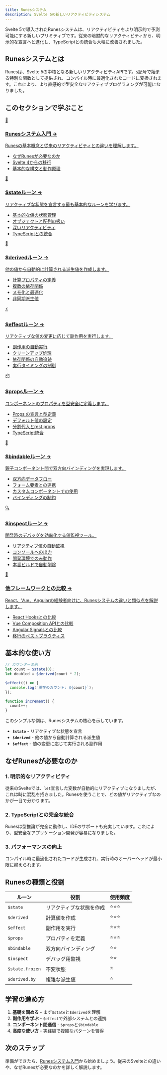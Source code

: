 ```yaml
---
title: Runesシステム
description: Svelte 5の新しいリアクティビティシステム
---
```


<script>
  import { base } from '$app/paths';
</script>

Svelte 5で導入されたRunesシステムは、リアクティビティをより明示的で予測可能にする新しいプリミティブです。従来の暗黙的なリアクティビティから、明示的な宣言へと進化し、TypeScriptとの統合も大幅に改善されました。

## Runesシステムとは

Runesは、Svelte 5の中核となる新しいリアクティビティAPIです。`$`記号で始まる特別な関数として提供され、コンパイル時に最適化されたコードに変換されます。これにより、より直感的で型安全なリアクティブプログラミングが可能になりました。

## このセクションで学ぶこと

<div class="grid grid-cols-1 md:grid-cols-2 gap-4 my-8 auto-rows-[1fr]">
  <a href="{base}/svelte/runes/runes-introduction/" class="flex no-underline group h-full">
    <div class="p-4 border border-gray-2 dark:border-gray-7 rounded-lg shadow-md hover:shadow-lg hover:border-pink-400 dark:hover:border-pink-400 transition-all cursor-pointer flex flex-col w-full">
      <div class="text-3xl mb-2">🎯</div>
      <h3 class="font-bold text-lg mb-2 text-pink-600 dark:text-pink-400 group-hover:text-pink-700 dark:group-hover:text-pink-300 transition-colors">
        Runesシステム入門
        <span class="inline-block ml-1 text-xs opacity-60">→</span>
      </h3>
      <p class="text-sm mb-3 text-gray-7 dark:text-gray-3">Runesの基本概念と従来のリアクティビティとの違いを理解します。</p>
      <ul class="text-sm text-gray-6 dark:text-gray-4 space-y-1 flex-grow">
        <li>なぜRunesが必要なのか</li>
        <li>Svelte 4からの移行</li>
        <li>基本的な構文と動作原理</li>
      </ul>
    </div>
  </a>
  
  <a href="{base}/svelte/runes/state/" class="flex no-underline group h-full">
    <div class="p-4 border border-gray-2 dark:border-gray-7 rounded-lg shadow-md hover:shadow-lg hover:border-pink-400 dark:hover:border-pink-400 transition-all cursor-pointer flex flex-col w-full">
      <div class="text-3xl mb-2">💾</div>
      <h3 class="font-bold text-lg mb-2 text-pink-600 dark:text-pink-400 group-hover:text-pink-700 dark:group-hover:text-pink-300 transition-colors">
        $stateルーン
        <span class="inline-block ml-1 text-xs opacity-60">→</span>
      </h3>
      <p class="text-sm mb-3 text-gray-7 dark:text-gray-3">リアクティブな状態を宣言する最も基本的なルーンを学びます。</p>
      <ul class="text-sm text-gray-6 dark:text-gray-4 space-y-1 flex-grow">
        <li>基本的な値の状態管理</li>
        <li>オブジェクトと配列の扱い</li>
        <li>深いリアクティビティ</li>
        <li>TypeScriptとの統合</li>
      </ul>
    </div>
  </a>
  
  <a href="{base}/svelte/runes/derived/" class="flex no-underline group h-full">
    <div class="p-4 border border-gray-2 dark:border-gray-7 rounded-lg shadow-md hover:shadow-lg hover:border-pink-400 dark:hover:border-pink-400 transition-all cursor-pointer flex flex-col w-full">
      <div class="text-3xl mb-2">🔄</div>
      <h3 class="font-bold text-lg mb-2 text-pink-600 dark:text-pink-400 group-hover:text-pink-700 dark:group-hover:text-pink-300 transition-colors">
        $derivedルーン
        <span class="inline-block ml-1 text-xs opacity-60">→</span>
      </h3>
      <p class="text-sm mb-3 text-gray-7 dark:text-gray-3">他の値から自動的に計算される派生値を作成します。</p>
      <ul class="text-sm text-gray-6 dark:text-gray-4 space-y-1 flex-grow">
        <li>計算プロパティの定義</li>
        <li>複数の依存関係</li>
        <li>メモ化と最適化</li>
        <li>非同期派生値</li>
      </ul>
    </div>
  </a>
  
  <a href="{base}/svelte/runes/effect/" class="flex no-underline group h-full">
    <div class="p-4 border border-gray-2 dark:border-gray-7 rounded-lg shadow-md hover:shadow-lg hover:border-pink-400 dark:hover:border-pink-400 transition-all cursor-pointer flex flex-col w-full">
      <div class="text-3xl mb-2">⚡</div>
      <h3 class="font-bold text-lg mb-2 text-pink-600 dark:text-pink-400 group-hover:text-pink-700 dark:group-hover:text-pink-300 transition-colors">
        $effectルーン
        <span class="inline-block ml-1 text-xs opacity-60">→</span>
      </h3>
      <p class="text-sm mb-3 text-gray-7 dark:text-gray-3">リアクティブな値の変更に応じて副作用を実行します。</p>
      <ul class="text-sm text-gray-6 dark:text-gray-4 space-y-1 flex-grow">
        <li>副作用の自動実行</li>
        <li>クリーンアップ処理</li>
        <li>依存関係の自動追跡</li>
        <li>実行タイミングの制御</li>
      </ul>
    </div>
  </a>
  
  <a href="{base}/svelte/runes/props/" class="flex no-underline group h-full">
    <div class="p-4 border border-gray-2 dark:border-gray-7 rounded-lg shadow-md hover:shadow-lg hover:border-pink-400 dark:hover:border-pink-400 transition-all cursor-pointer flex flex-col w-full">
      <div class="text-3xl mb-2">📦</div>
      <h3 class="font-bold text-lg mb-2 text-pink-600 dark:text-pink-400 group-hover:text-pink-700 dark:group-hover:text-pink-300 transition-colors">
        $propsルーン
        <span class="inline-block ml-1 text-xs opacity-60">→</span>
      </h3>
      <p class="text-sm mb-3 text-gray-7 dark:text-gray-3">コンポーネントのプロパティを型安全に定義します。</p>
      <ul class="text-sm text-gray-6 dark:text-gray-4 space-y-1 flex-grow">
        <li>Props の宣言と型定義</li>
        <li>デフォルト値の設定</li>
        <li>分割代入とrest props</li>
        <li>TypeScript統合</li>
      </ul>
    </div>
  </a>
  
  <a href="{base}/svelte/runes/bindable/" class="flex no-underline group h-full">
    <div class="p-4 border border-gray-2 dark:border-gray-7 rounded-lg shadow-md hover:shadow-lg hover:border-pink-400 dark:hover:border-pink-400 transition-all cursor-pointer flex flex-col w-full">
      <div class="text-3xl mb-2">🔗</div>
      <h3 class="font-bold text-lg mb-2 text-pink-600 dark:text-pink-400 group-hover:text-pink-700 dark:group-hover:text-pink-300 transition-colors">
        $bindableルーン
        <span class="inline-block ml-1 text-xs opacity-60">→</span>
      </h3>
      <p class="text-sm mb-3 text-gray-7 dark:text-gray-3">親子コンポーネント間で双方向バインディングを実現します。</p>
      <ul class="text-sm text-gray-6 dark:text-gray-4 space-y-1 flex-grow">
        <li>双方向データフロー</li>
        <li>フォーム要素との連携</li>
        <li>カスタムコンポーネントでの使用</li>
        <li>バインディングの制約</li>
      </ul>
    </div>
  </a>
  
  <a href="{base}/svelte/runes/inspect/" class="flex no-underline group h-full">
    <div class="p-4 border border-gray-2 dark:border-gray-7 rounded-lg shadow-md hover:shadow-lg hover:border-pink-400 dark:hover:border-pink-400 transition-all cursor-pointer flex flex-col w-full">
      <div class="text-3xl mb-2">🔍</div>
      <h3 class="font-bold text-lg mb-2 text-pink-600 dark:text-pink-400 group-hover:text-pink-700 dark:group-hover:text-pink-300 transition-colors">
        $inspectルーン
        <span class="inline-block ml-1 text-xs opacity-60">→</span>
      </h3>
      <p class="text-sm mb-3 text-gray-7 dark:text-gray-3">開発時のデバッグを効率化する値監視ツール。</p>
      <ul class="text-sm text-gray-6 dark:text-gray-4 space-y-1 flex-grow">
        <li>リアクティブ値の自動監視</li>
        <li>コンソールへの出力</li>
        <li>開発環境でのみ動作</li>
        <li>本番ビルドで自動削除</li>
      </ul>
    </div>
  </a>
  
  <a href="{base}/svelte/runes/comparison/" class="flex no-underline group h-full">
    <div class="p-4 border border-gray-2 dark:border-gray-7 rounded-lg shadow-md hover:shadow-lg hover:border-pink-400 dark:hover:border-pink-400 transition-all cursor-pointer flex flex-col w-full">
      <div class="text-3xl mb-2">🔄</div>
      <h3 class="font-bold text-lg mb-2 text-pink-600 dark:text-pink-400 group-hover:text-pink-700 dark:group-hover:text-pink-300 transition-colors">
        他フレームワークとの比較
        <span class="inline-block ml-1 text-xs opacity-60">→</span>
      </h3>
      <p class="text-sm mb-3 text-gray-7 dark:text-gray-3">React、Vue、Angularの経験者向けに、Runesシステムの違いと類似点を解説します。</p>
      <ul class="text-sm text-gray-6 dark:text-gray-4 space-y-1 flex-grow">
        <li>React Hooksとの比較</li>
        <li>Vue Composition APIとの比較</li>
        <li>Angular Signalsとの比較</li>
        <li>移行のベストプラクティス</li>
      </ul>
    </div>
  </a>
</div>

## 基本的な使い方

```typescript
// カウンターの例
let count = $state(0);
let doubled = $derived(count * 2);

$effect(() => {
  console.log(`現在のカウント: ${count}`);
});

function increment() {
  count++;
}
```

このシンプルな例は、Runesシステムの核心を示しています。

- **`$state`** - リアクティブな状態を宣言
- **`$derived`** - 他の値から自動計算される派生値
- **`$effect`** - 値の変更に応じて実行される副作用

## なぜRunesが必要なのか

### 1. 明示的なリアクティビティ

従来のSvelteでは、`let`宣言した変数が自動的にリアクティブになりましたが、これは時に混乱を招きました。Runesを使うことで、どの値がリアクティブなのかが一目で分かります。

### 2. TypeScriptとの完全な統合

Runesは型推論が完全に動作し、IDEのサポートも充実しています。これにより、型安全なアプリケーション開発が容易になりました。

### 3. パフォーマンスの向上

コンパイル時に最適化されたコードが生成され、実行時のオーバーヘッドが最小限に抑えられます。

## Runesの種類と役割

| ルーン | 役割 | 使用頻度 |
|--------|------|----------|
| `$state` | リアクティブな状態を作成 | ⭐⭐⭐ |
| `$derived` | 計算値を作成 | ⭐⭐⭐ |
| `$effect` | 副作用を実行 | ⭐⭐⭐ |
| `$props` | プロパティを定義 | ⭐⭐⭐ |
| `$bindable` | 双方向バインディング | ⭐⭐ |
| `$inspect` | デバッグ用監視 | ⭐⭐ |
| `$state.frozen` | 不変状態 | ⭐ |
| `$derived.by` | 複雑な派生値 | ⭐ |

## 学習の進め方

1. **基礎を固める** - まず`$state`と`$derived`を理解
2. **副作用を学ぶ** - `$effect`で外部システムとの連携
3. **コンポーネント間通信** - `$props`と`$bindable`
4. **高度な使い方** - 実践編で複雑なパターンを習得

## 次のステップ

準備ができたら、[Runesシステム入門](/svelte/runes/runes-introduction/)から始めましょう。従来のSvelteとの違いや、なぜRunesが必要なのかを詳しく解説します。

